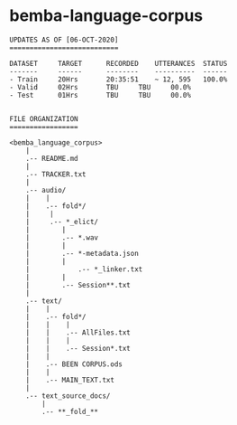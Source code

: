 # bemba-language-corpus


	UPDATES AS OF [06-OCT-2020]
	===========================
	
	DATASET		TARGET		RECORDED	UTTERANCES	STATUS			
	-------		------		--------	----------	------
	- Train		20Hrs		20:35:51	~ 12, 595	100.0%		
	- Valid		02Hrs		TBU		TBU		00.0%
	- Test		01Hrs		TBU		TBU		00.0%
	
	
	FILE ORGANIZATION
	=================
	
	<bemba_language_corpus>
		|
		.-- README.md
		|
		.-- TRACKER.txt
		|
		.-- audio/
		|    |
		|    .-- fold*/
		|	  |
		|	  .-- *_elict/
		|		 |
		|		 .-- *.wav
		|		 |
		|		 .-- *-metadata.json
		|		 |
		|	      	 .-- *_linker.txt
		|		 |
		|		 .-- Session**.txt
		|        
		.-- text/
		|    |
		|    .-- fold*/
		|    |    |
		|    |    .-- AllFiles.txt
		|    |    |
		|    |    .-- Session*.txt
		|    | 
		|    .-- BEEN CORPUS.ods
		|    |    
		|    .-- MAIN_TEXT.txt
		|
		.-- text_source_docs/
			|
			.-- **_fold_**
